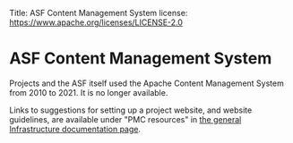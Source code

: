 Title: ASF Content Management System
license: https://www.apache.org/licenses/LICENSE-2.0

# ASF Content Management System

Projects and the ASF itself used the Apache Content Management System from 2010 to 2021. It is no longer available. 

Links to suggestions for setting up a project website, and website guidelines, are available under "PMC resources" in <a href="https://infra.apache.org/doc.html" target="_blank">the general Infrastructure documentation page</a>.

